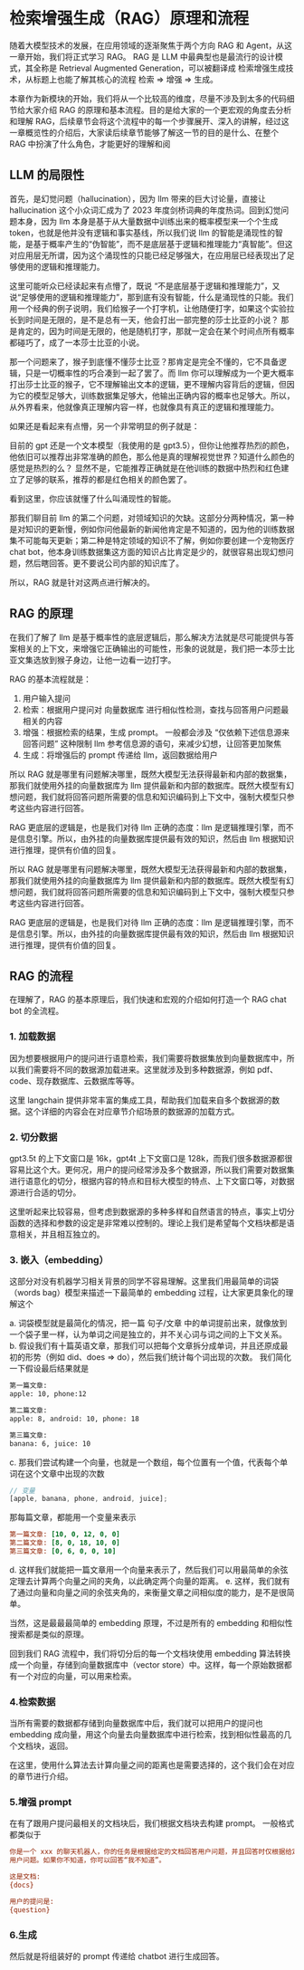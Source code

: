 # 检索增强生成（RAG）原理和流程

随着大模型技术的发展，在应用领域的逐渐聚焦于两个方向 RAG 和 Agent，从这一章开始，我们将正式学习 RAG。 RAG 是 LLM 中最典型也是最流行的设计模式，其全称是 Retrieval Augmented Generation，可以被翻译成 检索增强生成技术，从标题上也能了解其核心的流程 检索 => 增强 => 生成。

本章作为新模块的开始，我们将从一个比较高的维度，尽量不涉及到太多的代码细节给大家介绍 RAG 的原理和基本流程。目的是给大家的一个更宏观的角度去分析和理解 RAG，后续章节会将这个流程中的每一个步骤展开、深入的讲解，经过这一章概览性的介绍后，大家读后续章节能够了解这一节的目的是什么、在整个 RAG 中扮演了什么角色，才能更好的理解和阅

## LLM 的局限性

首先，是幻觉问题（hallucination），因为 llm 带来的巨大讨论量，直接让 hallucination 这个小众词汇成为了 2023 年度剑桥词典的年度热词。回到幻觉问题本身，因为 llm 本身是基于从大量数据中训练出来的概率模型来一个个生成 token，也就是他并没有逻辑和事实基线，所以我们说 llm 的智能是涌现性的智能，是基于概率产生的“伪智能”，而不是底层基于逻辑和推理能力“真智能”。但这对应用层无所谓，因为这个涌现性的只能已经足够强大，在应用层已经表现出了足够使用的逻辑和推理能力。

这里可能听众已经读起来有点懵了，既说 “不是底层基于逻辑和推理能力”，又说“足够使用的逻辑和推理能力”，那到底有没有智能，什么是涌现性的只能。我们用一个经典的例子说明，我们给猴子一个打字机，让他随便打字，如果这个实验拉长到时间是无限的，是不是总有一天，他会打出一部完整的莎士比亚的小说？ 那是肯定的，因为时间是无限的，他是随机打字，那就一定会在某个时间点所有概率都碰巧了，成了一本莎士比亚的小说。

那一个问题来了，猴子到底懂不懂莎士比亚？那肯定是完全不懂的，它不具备逻辑，只是一切概率性的巧合凑到一起了罢了。而 llm 你可以理解成为一个更大概率打出莎士比亚的猴子，它不理解输出文本的逻辑，更不理解内容背后的逻辑，但因为它的模型足够大，训练数据集足够大，他输出正确内容的概率也足够大。所以，从外界看来，他就像真正理解内容一样，也就像具有真正的逻辑和推理能力。

如果还是看起来有点懵，另一个非常明显的例子就是：

目前的 gpt 还是一个文本模型（我使用的是 gpt3.5），但你让他推荐热烈的颜色，他依旧可以推荐出非常准确的颜色，那么他是真的理解视觉世界？知道什么颜色的感觉是热烈的么？
显然不是，它能推荐正确就是在他训练的数据中热烈和红色建立了足够的联系，推荐的都是红色相关的颜色罢了。

看到这里，你应该就懂了什么叫涌现性的智能。

那我们聊目前 llm 的第二个问题，对领域知识的欠缺。这部分分两种情况，第一种是对知识的更新慢，例如你问他最新的新闻他肯定是不知道的，因为他的训练数据集不可能每天更新；第二种是特定领域的知识不了解，例如你要创建一个宠物医疗 chat bot，他本身训练数据集这方面的知识占比肯定是少的，就很容易出现幻想问题，然后瞎回答。更不要说公司内部的知识库了。

所以，RAG 就是针对这两点进行解决的。

## RAG 的原理

在我们了解了 llm 是基于概率性的底层逻辑后，那么解决方法就是尽可能提供与答案相关的上下文，来增强它正确输出的可能性，形象的说就是，我们把一本莎士比亚文集选放到猴子身边，让他一边看一边打字。

RAG 的基本流程就是：

1. 用户输入提问
2. 检索：根据用户提问对 向量数据库 进行相似性检测，查找与回答用户问题最相关的内容
3. 增强：根据检索的结果，生成 prompt。 一般都会涉及 “仅依赖下述信息源来回答问题” 这种限制 llm 参考信息源的语句，来减少幻想，让回答更加聚焦
4. 生成：将增强后的 prompt 传递给 llm，返回数据给用户

所以 RAG 就是哪里有问题解决哪里，既然大模型无法获得最新和内部的数据集，那我们就使用外挂的向量数据库为 llm 提供最新和内部的数据库。既然大模型有幻想问题，我们就将回答问题所需要的信息和知识编码到上下文中，强制大模型只参考这些内容进行回答。

RAG 更底层的逻辑是，也是我们对待 llm 正确的态度：llm 是逻辑推理引擎，而不是信息引擎。所以，由外挂的向量数据库提供最有效的知识，然后由 llm 根据知识进行推理，提供有价值的回复。

所以 RAG 就是哪里有问题解决哪里，既然大模型无法获得最新和内部的数据集，那我们就使用外挂的向量数据库为 llm 提供最新和内部的数据库。既然大模型有幻想问题，我们就将回答问题所需要的信息和知识编码到上下文中，强制大模型只参考这些内容进行回答。

RAG 更底层的逻辑是，也是我们对待 llm 正确的态度：llm 是逻辑推理引擎，而不是信息引擎。所以，由外挂的向量数据库提供最有效的知识，然后由 llm 根据知识进行推理，提供有价值的回复。

## RAG 的流程

在理解了，RAG 的基本原理后，我们快速和宏观的介绍如何打造一个 RAG chat bot 的全流程。

### 1. 加载数据

因为想要根据用户的提问进行语意检索，我们需要将数据集放到向量数据库中，所以我们需要将不同的数据源加载进来。这里就涉及到多种数据源，例如 pdf、code、现存数据库、云数据库等等。

这里 langchain 提供非常丰富的集成工具，帮助我们加载来自多个数据源的数据。这个详细的内容会在对应章节介绍场景的数据源的加载方式。

### 2. 切分数据

gpt3.5t 的上下文窗口是 16k，gpt4t 上下文窗口是 128k，而我们很多数据源都很容易比这个大。更何况，用户的提问经常涉及多个数据源，所以我们需要对数据集进行语意化的切分，根据内容的特点和目标大模型的特点、上下文窗口等，对数据源进行合适的切分。

这里听起来比较容易，但考虑到数据源的多种多样和自然语言的特点，事实上切分函数的选择和参数的设定是非常难以控制的。理论上我们是希望每个文档块都是语意相关，并且相互独立的。

### 3. 嵌入（embedding）

这部分对没有机器学习相关背景的同学不容易理解。这里我们用最简单的词袋（words bag）模型来描述一下最简单的 embedding 过程，让大家更具象化的理解这个

a. 词袋模型就是最简化的情况，把一篇 句子/文章 中的单词提前出来，就像放到一个袋子里一样，认为单词之间是独立的，并不关心词与词之间的上下文关系。
b. 假设我们有十篇英语文章，那我们可以把每个文章拆分成单词，并且还原成最初的形势（例如 did、does => do），然后我们统计每个词出现的次数。 我们简化一下假设最后结果就是

```txt
第一篇文章:
apple: 10, phone:12

第二篇文章:
apple: 8, android: 10, phone: 18

第三篇文章:
banana: 6, juice: 10

```

c. 那我们尝试构建一个向量，也就是一个数组，每个位置有一个值，代表每个单词在这个文章中出现的次数

```js
// 变量
[apple, banana, phone, android, juice];
```

那每篇文章，都能用一个变量来表示

```ini
第一篇文章: [10, 0, 12, 0, 0]
第二篇文章: [8, 0, 18, 10, 0]
第三篇文章: [0, 6, 0, 0, 10]
```

d. 这样我们就能把一篇文章用一个向量来表示了，然后我们可以用最简单的余弦定理去计算两个向量之间的夹角，以此确定两个向量的距离。 e. 这样，我们就有了通过向量和向量之间的余弦夹角的，来衡量文章之间相似度的能力，是不是很简单。

当然，这是最最最简单的 embedding 原理，不过是所有的 embedding 和相似性搜索都是类似的原理。

回到我们 RAG 流程中，我们将切分后的每一个文档块使用 embedding 算法转换成一个向量，存储到向量数据库中（vector store）中。这样，每一个原始数据都有一个对应的向量，可以用来检索。

### 4.检索数据

当所有需要的数据都存储到向量数据库中后，我们就可以把用户的提问也 embedding 成向量，用这个向量去向量数据库中进行检索，找到相似性最高的几个文档块，返回。

在这里，使用什么算法去计算向量之间的距离也是需要选择的，这个我们会在对应的章节进行介绍。

### 5.增强 prompt

在有了跟用户提问最相关的文档块后，我们根据文档块去构建 prompt。 一般格式都类似于

```ini
你是一个 xxx 的聊天机器人，你的任务是根据给定的文档回答用户问题，并且回答时仅根据给定的文档，尽可能回答
用户问题。如果你不知道，你可以回答“我不知道”。

这是文档:
{docs}

用户的提问是:
{question}

```

### 6.生成

然后就是将组装好的 prompt 传递给 chatbot 进行生成回答。
